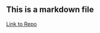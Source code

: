 ## This is a markdown file
[Link to Repo](https://github.com/NFr3itas/datascienceunitec#datascienceunitec)
